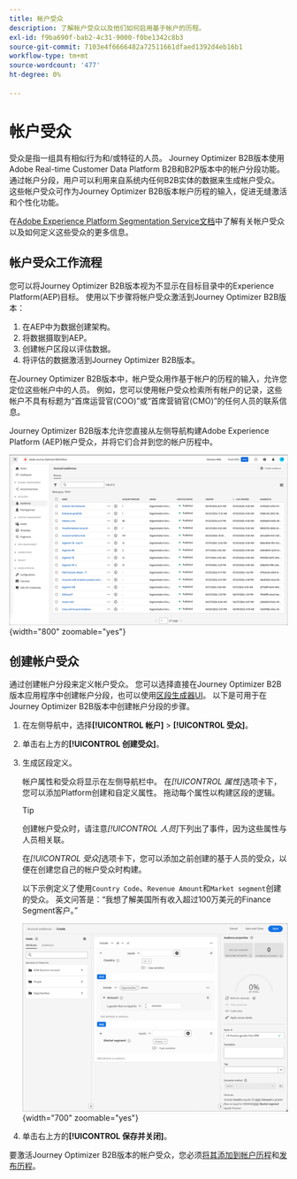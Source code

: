```yaml
---
title: 帐户受众
description: 了解帐户受众以及他们如何启用基于帐户的历程。
exl-id: f9ba690f-bab2-4c31-9000-f0be1342c8b3
source-git-commit: 7103e4f6666482a72511661dfaed1392d4eb16b1
workflow-type: tm+mt
source-wordcount: '477'
ht-degree: 0%

---
```


# 帐户受众

受众是指一组具有相似行为和/或特征的人员。 Journey Optimizer B2B版本使用Adobe Real-time Customer Data Platform B2B和B2P版本中的帐户分段功能。 通过帐户分段，用户可以利用来自系统内任何B2B实体的数据来生成帐户受众。 这些帐户受众可作为Journey Optimizer B2B版本帐户历程的输入，促进无缝激活和个性化功能。

在[Adobe Experience Platform Segmentation Service文档](https://experienceleague.adobe.com/en/docs/experience-platform/segmentation/ui/account-audiences)中了解有关帐户受众以及如何定义这些受众的更多信息。

## 帐户受众工作流程

您可以将Journey Optimizer B2B版本视为不显示在目标目录中的Experience Platform(AEP)目标。 使用以下步骤将帐户受众激活到Journey Optimizer B2B版本：

1. 在AEP中为数据创建架构。
1. 将数据摄取到AEP。
1. 创建帐户区段以评估数据。
1. 将评估的数据激活到Journey Optimizer B2B版本。

在Journey Optimizer B2B版本中，帐户受众用作基于帐户的历程的输入，允许您定位这些帐户中的人员。 例如，您可以使用帐户受众检索所有帐户的记录，这些帐户不具有标题为“首席运营官(COO)”或“首席营销官(CMO)”的任何人员的联系信息。

Journey Optimizer B2B版本允许您直接从左侧导航构建Adobe Experience Platform (AEP)帐户受众，并将它们合并到您的帐户历程中。

![访问帐户受众](./assets/account-audiences-browse.png){width="800" zoomable="yes"}

## 创建帐户受众

通过创建帐户分段来定义帐户受众。 您可以选择直接在Journey Optimizer B2B版本应用程序中创建帐户分段，也可以使用[区段生成器UI](https://experienceleague.adobe.com/en/docs/experience-platform/segmentation/ui/segment-builder)。 以下是可用于在Journey Optimizer B2B版本中创建帐户分段的步骤。

1. 在左侧导航中，选择&#x200B;**[!UICONTROL 帐户]** > **[!UICONTROL 受众]**。

1. 单击右上方的&#x200B;**[!UICONTROL 创建受众]**。

1. 生成区段定义。

   帐户属性和受众将显示在左侧导航栏中。 在&#x200B;_[!UICONTROL 属性]_&#x200B;选项卡下，您可以添加Platform创建和自定义属性。 拖动每个属性以构建区段的逻辑。

   >[!TIP]
   >
   >创建帐户受众时，请注意&#x200B;_[!UICONTROL 人员]_&#x200B;下列出了事件，因为这些属性与人员相关联。<br/>
   >
   >在&#x200B;_[!UICONTROL 受众]_&#x200B;选项卡下，您可以添加之前创建的基于人员的受众，以便在创建您自己的帐户受众时构建。

   以下示例定义了使用`Country Code`、`Revenue Amount`和`Market segment`创建的受众。 英文问答是：“我想了解美国所有收入超过100万美元的Finance Segment客户。”

   ![帐户受众区段生成器示例](./assets/audience-segment-builder-US-finance-1M.png){width="700" zoomable="yes"}

1. 单击右上方的&#x200B;**[!UICONTROL 保存并关闭]**。

要激活Journey Optimizer B2B版本的帐户受众，您必须[将其添加到帐户历程](../journeys/journey-overview.md#add-the-account-audience-for-your-journey)和[发布历程](../journeys/journey-overview.md)。

